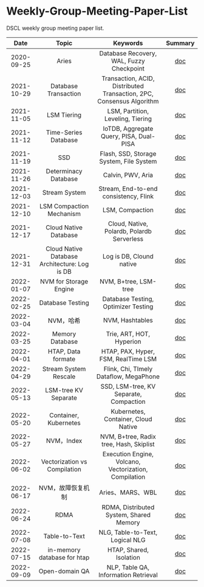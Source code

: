 # Weekly-Group-Meeting-Paper-List

DSCL weekly group meeting paper list.

|    Date    |                     Topic                     |                           Keywords                           |                           Summary                            |
| :--------: | :-------------------------------------------: | :----------------------------------------------------------: | :----------------------------------------------------------: |
| 2020-09-25 |                     Aries                     |           Database Recovery, WAL, Fuzzy Checkpoint           |         [doc](./meeting-summary/2020-09-25-Aries.md)         |
| 2021-10-29 |             Database Transaction              | Transaction, ACID, Distributed Transaction, 2PC, Consensus Algorithm |      [doc](./meeting-summary/2021-10-29-数据库事务.md)       |
| 2021-11-05 |                  LSM Tiering                  |              LSM, Partition, Leveling, Tiering               | [doc](./meeting-summary/2021-11-05-基于LSM的KV存储写放大优化.md) |
| 2021-11-12 |             Time-Series Database              |           IoTDB, Aggregate Query, PISA, Dual-PISA            | [doc](./meeting-summary/2021-11-12-Apache-IoTDB时序数据库.md) |
| 2021-11-19 |                      SSD                      |           Flash, SSD, Storage System, File System            |   [doc](./meeting-summary/2021-11-19-基于SSD的存储系统.md)   |
| 2021-11-26 |             Determinacy Database              |                      Calvin, PWV, Aria                       |     [doc](./meeting-summary/2021-11-26-确定性数据库.md)      |
| 2021-12-03 |                 Stream System                 |            Stream, End-to-end consistency, Flink             | [doc](./meeting-summary/2021-12-03-流计算端到端一致性概述.md) |
| 2021-12-10 |           LSM Compaction Mechanism            |                       LSM, Compaction                        |  [doc](./meeting-summary/2021-12-10-LSM-Compaction-设计.md)  |
| 2021-12-17 |             Cloud Native Database             |          Cloud, Native, Polardb, Polardb Serverless          |  [doc](./meeting-summary/2021-12-17-云原生数据库polardb.md)  |
| 2021-12-31 | Cloud Native Database Architecture: Log is DB |                   Log is DB, Clound native                   | [doc](./meeting-summary/2021-12-31-云原生数据库架构-Log-is-DB.md) |
| 2022-01-07 |            NVM for Storage Engine             |                    NVM, B+tree, LSM-tree                     | [doc](./meeting-summary/2022-1-7-基于NVM的数据库存储引擎优化.md) |
| 2022-02-25 |               Database Testing                |             Database Testing, Optimizer Testing              | [doc](./meeting-summary/2022-02-25-数据库系统测试方法介绍.md) |
| 2022-03-04 |                   NVM，哈希                   |                       NVM, Hashtables                        | [doc](./meeting-summary/2022-03-04-面向NVM的数据库哈希索引优化研究.md) |
| 2022-03-25 |                Memory Database                |                   Trie, ART, HOT, Hyperion                   | [doc](./meeting-summary/2022-03-25-内存数据库简述及索引优化.md) |
| 2022-04-01 |              HTAP, Data formate               |             HTAP, PAX, Hyper, FSM, RealTime LSM              |  [doc](./meeting-summary/2022-04-01-HTAP概述及存储格式.md)   |
| 2022-04-29 |             Stream System Rescale             |            Flink, Chi, TImely Dataflow, MegaPhone            | [doc](./meeting-summary/2022-04-29-流计算引擎弹性扩展综述.md) |
| 2022-05-13 |             LSM-tree KV Separate              |            SSD, LSM-tree, KV Separate, Compaction            | [doc](./meeting-summary/2022-05-13-基于SSD的LSM-tree键值分离.md) |
| 2022-05-20 |             Container, Kubernetes             |             Kubernetes, Container, Cloud Native              | [doc](./meeting-summary/2022-05-20-云原生基础架构—Container、Kubernetes.md) |
| 2022-05-27 |                  NVM，Index                   |           NVM, B+tree, Radix tree, Hash, Skiplist            |    [doc](./meeting-summary/2022-05-27-NVM与数据库索引.md)    |
| 2022-06-02 |         Vectorization vs Compilation          |    Execution Engine, Volcano, Vectorization, Compilation     | [doc](./meeting-summary/2022-06-02-Vectorization-vs-Compilation.md) |
| 2022-06-17 |               NVM，故障恢复机制               |                       Aries、MARS、WBL                       | [doc](./meeting-summary/2022-06-17-面向NVM的数据库故障恢复机制.md) |
| 2022-06-24 |                     RDMA                      |           RDMA, Distributed System, Shared Memory            | [doc](./meeting-summary/2022-06-24-基于RDMA的分布式系统研究介绍.md) |
| 2022-07-08 |                 Table-to-Text                 |               NLG, Table-to-Text, Logical NLG                |     [doc](./meeting-summary/2022-07-08-表格生成文本.md)      |
| 2022-07-15 |          in-memory database for htap          |                   HTAP, Shared, Isolation                    | [doc](./meeting-summary/2022-07-15-面向HTAP的内存数据库.md)  |
| 2022-09-09 |                Open-domain QA                 |             NLP, Table QA, Information Retrieval             |    [doc](./meeting-summary/2022-09-09-表格开领域问答.md)     |

